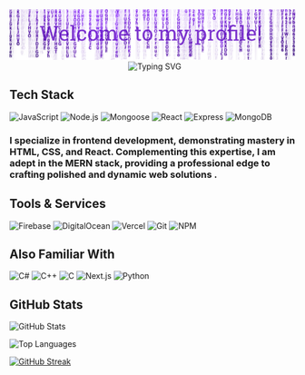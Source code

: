 <img src='./assets/header.png'>

<div align="center" style="border: none; margin: 0; padding: 0;">
  <img src="https://readme-typing-svg.demolab.com?font=Mono&weight=800&size=37&pause=1000&color=7C35CD&center=true&vCenter=true&random=false&width=435&lines=I'm+Minhaj;I'm+Software+Developer;Full+Stack+Developer" alt="Typing SVG" style="border: none; margin: 0; padding: 0;" />
</div>


## Tech Stack
![JavaScript](https://img.shields.io/badge/-JavaScript-F7DF1E?style=flat&logo=javascript&logoColor=white)
![Node.js](https://img.shields.io/badge/-Node.js-339933?style=flat&logo=node.js&logoColor=white)
![Mongoose](https://img.shields.io/badge/-Mongoose-4285F4?style=flat&logo=mongoose&logoColor=white)
![React](https://img.shields.io/badge/-React-61DAFB?style=flat&logo=react&logoColor=white)
![Express](https://img.shields.io/badge/-Express-000000?style=flat&logo=express&logoColor=white)
![MongoDB](https://img.shields.io/badge/-MongoDB-47A248?style=flat&logo=mongodb&logoColor=white)




### I specialize in frontend development, demonstrating mastery in HTML, CSS, and React. Complementing this expertise, I am adept in the MERN stack, providing a professional edge to crafting polished and dynamic web solutions .

## Tools & Services
![Firebase](https://img.shields.io/badge/-Firebase-FFCA28?style=flat&logo=firebase&logoColor=white)
![DigitalOcean](https://img.shields.io/badge/-DigitalOcean-0080FF?style=flat&logo=digitalocean&logoColor=white)
![Vercel](https://img.shields.io/badge/-Vercel-000000?style=flat&logo=vercel&logoColor=white)
![Git](https://img.shields.io/badge/-Git-F05032?style=flat&logo=git&logoColor=white)
![NPM](https://img.shields.io/badge/-NPM-CB3837?style=flat&logo=npm&logoColor=white)

## Also Familiar With
![C#](https://img.shields.io/badge/-C%23-239120?style=flat&logo=c-sharp&logoColor=white)
![C++](https://img.shields.io/badge/-C++-00599C?style=flat&logo=c%2B%2B&logoColor=white)
![C](https://img.shields.io/badge/-C-A8B9CC?style=flat&logo=c&logoColor=white)
![Next.js](https://img.shields.io/badge/-Next.js-000000?style=flat&logo=nextjs&logoColor=white)
![Python](https://img.shields.io/badge/-Python-3776AB?style=flat&logo=python&logoColor=white)

## GitHub Stats

![GitHub Stats](https://github-readme-stats.vercel.app/api?username=jkminhaj&show_icons=true&count_private=true&hide=contribs,issues&theme=midnight-purple)

![Top Languages](https://github-readme-stats.vercel.app/api/top-langs/?username=jkminhaj&layout=compact&theme=midnight-purple)




[![GitHub Streak](https://github-readme-streak-stats.herokuapp.com?user=jkminhaj&theme=midnight-purple&hide_border=true&border_radius=5&card_width=1000)](https://git.io/streak-stats)
